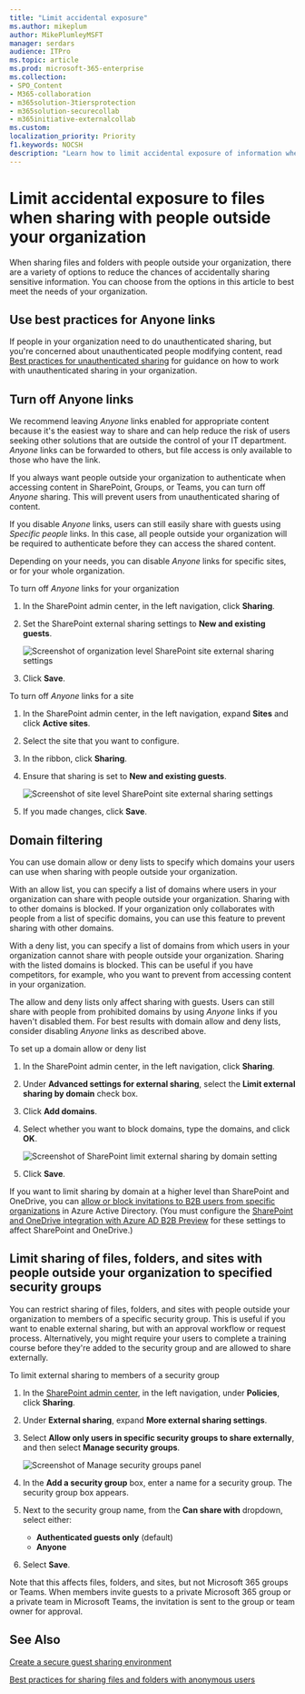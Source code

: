```yaml
---
title: "Limit accidental exposure"
ms.author: mikeplum
author: MikePlumleyMSFT
manager: serdars
audience: ITPro
ms.topic: article
ms.prod: microsoft-365-enterprise
ms.collection: 
- SPO_Content
- M365-collaboration
- m365solution-3tiersprotection
- m365solution-securecollab
- m365initiative-externalcollab
ms.custom: 
localization_priority: Priority
f1.keywords: NOCSH
description: "Learn how to limit accidental exposure of information when sharing files with people outside your organization."
---
```


# Limit accidental exposure to files when sharing with people outside your organization

When sharing files and folders with people outside your organization, there are a variety of options to reduce the chances of accidentally sharing sensitive information. You can choose from the options in this article to best meet the needs of your organization.

## Use best practices for Anyone links

If people in your organization need to do unauthenticated sharing, but you're concerned about unauthenticated people modifying content, read [Best practices for unauthenticated sharing](best-practices-anonymous-sharing.md) for guidance on how to work with unauthenticated sharing in your organization.

## Turn off Anyone links

We recommend leaving *Anyone* links enabled for appropriate content because it's the easiest way to share and can help reduce the risk of users seeking other solutions that are outside the control of your IT department. *Anyone* links can be forwarded to others, but file access is only available to those who have the link.

If you always want people outside your organization to authenticate when accessing content in SharePoint, Groups, or Teams, you can turn off *Anyone* sharing. This will prevent users from unauthenticated sharing of content.

If you disable *Anyone* links, users can still easily share with guests using *Specific people* links. In this case, all people outside your organization will be required to authenticate before they can access the shared content.

Depending on your needs, you can disable *Anyone* links for specific sites, or for your whole organization.

To turn off *Anyone* links for your organization
1. In the SharePoint admin center, in the left navigation, click **Sharing**.
2. Set the SharePoint external sharing settings to **New and existing guests**.

   ![Screenshot of organization level SharePoint site external sharing settings](../media/sharepoint-organization-external-sharing-controls-new-users.png)

3. Click **Save**.

To turn off *Anyone* links for a site
1. In the SharePoint admin center, in the left navigation, expand **Sites** and click **Active sites**.
2. Select the site that you want to configure.
3. In the ribbon, click **Sharing**.
4. Ensure that sharing is set to **New and existing guests**.

   ![Screenshot of site level SharePoint site external sharing settings](../media/sharepoint-site-external-sharing-settings.png)

5. If you made changes, click **Save**.

## Domain filtering

You can use domain allow or deny lists to specify which domains your users can use when sharing with people outside your organization.

With an allow list, you can specify a list of domains where users in your organization can share with people outside your organization. Sharing with to other domains is blocked. If your organization only collaborates with people from a list of specific domains, you can use this feature to prevent sharing with other domains.

With a deny list, you can specify a list of domains from which users in your organization cannot share with people outside your organization. Sharing with the listed domains is blocked. This can be useful if you have competitors, for example, who you want to prevent from accessing content in your organization.

The allow and deny lists only affect sharing with guests. Users can still share with people from prohibited domains by using *Anyone* links if you haven't disabled them. For best results with domain allow and deny lists, consider disabling *Anyone* links as described above.

To set up a domain allow or deny list
1. In the SharePoint admin center, in the left navigation, click **Sharing**.
2. Under **Advanced settings for external sharing**, select the **Limit external sharing by domain** check box.
3. Click **Add domains**.
4. Select whether you want to block domains, type the domains, and click **OK**.

   ![Screenshot of SharePoint limit external sharing by domain setting](../media/sharepoint-sharing-block-domain.png)

5. Click **Save**.

If you want to limit sharing by domain at a higher level than SharePoint and OneDrive, you can [allow or block invitations to B2B users from specific organizations](/azure/active-directory/b2b/allow-deny-list) in Azure Active Directory. (You must configure the [SharePoint and OneDrive integration with Azure AD B2B Preview](/sharepoint/sharepoint-azureb2b-integration-preview) for these settings to affect SharePoint and OneDrive.)

## Limit sharing of files, folders, and sites with people outside your organization to specified security groups

You can restrict sharing of files, folders, and sites with people outside your organization to members of a specific security group. This is useful if you want to enable external sharing, but with an approval workflow or request process. Alternatively, you might require your users to complete a training course before they're added to the security group and are allowed to share externally.

To limit external sharing to members of a security group
1. In the [SharePoint admin center](https://admin.microsoft.com/sharepoint), in the left navigation, under **Policies**, click **Sharing**.
2. Under **External sharing**, expand **More external sharing settings**.

3. Select **Allow only users in specific security groups to share externally**, and then select **Manage security groups**.

    ![Screenshot of Manage security groups panel](/sharepoint/sharepointonline/media/manage-security-groups.png)

4. In the **Add a security group** box, enter a name for a security group. The security group box appears.

5. Next to the security group name, from the **Can share with** dropdown, select either:

    - **Authenticated guests only** (default)
    - **Anyone**

6. Select **Save**.

Note that this affects files, folders, and sites, but not Microsoft 365 groups or Teams. When members invite guests to a private Microsoft 365 group or a private team in Microsoft Teams, the invitation is sent to the group or team owner for approval.

## See Also

[Create a secure guest sharing environment](create-secure-guest-sharing-environment.md)

[Best practices for sharing files and folders with anonymous users](best-practices-anonymous-sharing.md)